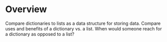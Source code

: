# Overview

Compare dictionaries to lists as a data structure for storing data. Compare
uses and benefits of a dictionary vs. a list. When would someone reach for a
dictionary as opposed to a list?
